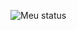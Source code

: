 ![Meu status](https:github-readme-status.vercel.app/api?username=ledutm2010&show_icons=true&themke=radical)
